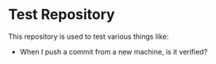 # Test Repository

This repository is used to test various things like:

* When I push a commit from a new machine, is it verified?
